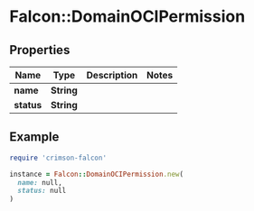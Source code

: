 # Falcon::DomainOCIPermission

## Properties

| Name | Type | Description | Notes |
| ---- | ---- | ----------- | ----- |
| **name** | **String** |  |  |
| **status** | **String** |  |  |

## Example

```ruby
require 'crimson-falcon'

instance = Falcon::DomainOCIPermission.new(
  name: null,
  status: null
)
```


